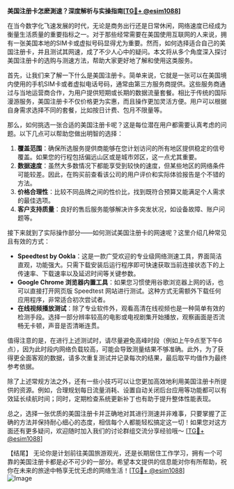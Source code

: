 **美国注册卡怎麽測速？深度解析与实操指南[[TG💪+ @esim1088](https://t.me/s/esim1088)]**

在当今数字化飞速发展的时代，无论是商务出行还是日常休闲，网络速度已经成为衡量生活质量的重要指标之一。对于那些经常需要在美国使用互联网的人来说，拥有一张美国本地的SIM卡或虚拟号码显得尤为重要。然而，如何选择适合自己的美国注册卡，并且测试其网速，成了不少人心中的疑问。本文将从多个角度深入探讨美国注册卡的选购与测速方法，帮助大家更好地了解和使用这类服务。

首先，让我们来了解一下什么是美国注册卡。简单来说，它就是一张可以在美国境内使用的手机SIM卡或者虚拟电话号码，通常由第三方服务商提供。这些服务商通过与当地运营商合作，为用户提供短期或长期的数据流量套餐。相比于传统的国际漫游服务，美国注册卡不仅价格更为实惠，而且操作更加灵活方便。用户可以根据自身需求选择不同的套餐，比如按日计费、包月不限量等。

那么，如何挑选一张合适的美国注册卡呢？这是每位潜在用户都需要认真考虑的问题。以下几点可以帮助您做出明智的选择：

1. **覆盖范围**：确保所选服务提供商能够在您计划访问的所有地区提供稳定的信号覆盖。如果您的行程包括偏远山区或是城市郊区，这一点尤其重要。
2. **数据速度**：虽然大多数情况下都能享受到较快的速度，但某些地区的网络条件可能较差。因此，在购买前查看该公司的用户评价和实际体验报告是个不错的方法。
3. **价格合理性**：比较不同品牌之间的性价比，找到既符合预算又能满足个人需求的最佳选项。
4. **客户支持质量**：良好的售后服务能够解决许多突发状况，如设备故障、账户问题等。

接下来就到了实际操作部分——如何测试美国注册卡的网速呢？这里介绍几种常见且有效的方式：

- **Speedtest by Ookla**：这是一款广受欢迎的专业级网络测速工具，界面简洁直观，功能强大。只需下载安装后运行程序即可快速获取当前连接状态下的上传速率、下载速率以及延迟时间等关键参数。
- **Google Chrome 浏览器内置工具**：如果您习惯使用谷歌浏览器上网的话，也可以直接打开网页版 Speedtest 网站进行测试。这种方式无需额外下载任何应用程序，非常适合初次尝试者。
- **在线视频播放测试**：除了专业软件外，观看高清在线视频也是一种简单有效的检测手段。选择一部分辨率较高的电影或电视剧集开始播放，观察画面是否流畅无卡顿，声音是否清晰连贯。

值得注意的是，在进行上述测试时，请尽量避免高峰时段（例如上午9点至下午6点），因为此时段内网络负载较高，可能会导致测量结果不够准确。此外，为了获得更全面客观的数据，请多次重复测试并记录每次的结果，最后取平均值作为最终参考依据。

除了上述常规方法之外，还有一些小技巧可以让您更加高效地利用美国注册卡所提供的资源。例如，合理规划每日流量消耗、设置自动关闭后台应用等功能都可以有效延长续航时间；同时，定期检查系统更新补丁也有助于提升整体性能表现。

总之，选择一张优质的美国注册卡并正确地对其进行测速并非难事，只要掌握了正确的方法并保持耐心细心的态度，相信每个人都能轻松搞定这一切！如果您对这方面还有更多疑问，欢迎随时加入我们的讨论群组交流分享经验哦～ [[TG💪+ @esim1088](https://t.me/s/esim1088)]

【结尾】
无论你是计划前往美国旅游观光，还是长期居住工作学习，拥有一个可靠的美国注册卡都是必不可少的一部分。希望本文提供的信息能对你有所帮助，祝你在未来的旅途中畅享无忧无虑的网络生活！[[TG💪+ @esim1088](https://t.me/s/esim1088)]  
![Image](https://i.postimg.cc/4NQfJmqS/Snipaste-2025-05-13-00-14-12.png)